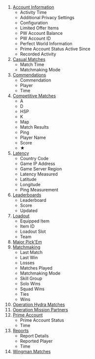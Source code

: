 1. [Account Information](https://steamcommunity.com/my/gcpd/730?tab=accountmain)
    * Activity Time
    * Additional Privacy Settings
    * Configuration
    * Limited Offer Items
    * PW Account Balance
    * PW Account ID
    * Perfect World Information
    * Prime Account Status Active Since
    * Recorded Activity
2. [Casual Matches](https://steamcommunity.com/my/gcpd/730?tab=matchhistorycasual)
    * Match Time
    * Matchmaking Mode
3. [Commendations](https://steamcommunity.com/my/gcpd/730?tab=playercommends)
    * Commendation
    * Player
    * Time
4. [Competitive Matches](https://steamcommunity.com/my/gcpd/730?tab=matchhistorycompetitive)
    * A
    * D
    * HSP
    * K
    * Map
    * Match Results
    * Ping
    * Player Name
    * Score
    * ★
5. [Latency](https://steamcommunity.com/my/gcpd/730?tab=latency)
    * Country Code
    * Game IP Address
    * Game Server Region
    * Latency Measured
    * Latitude
    * Longitude
    * Ping Measurement
6. [Leaderboards](https://steamcommunity.com/my/gcpd/730?tab=leaderboards)
    * Leaderboard
    * Score
    * Updated
7. [Loadout](https://steamcommunity.com/my/gcpd/730?tab=loadout)
    * Equipped Item
    * Item ID
    * Loadout Slot
    * Team
8. [Major Pick'Em](https://steamcommunity.com/my/gcpd/730?tab=majors)
9. [Matchmaking](https://steamcommunity.com/my/gcpd/730?tab=matchmaking)
    * Last Match
    * Last Win
    * Losses
    * Matches Played
    * Matchmaking Mode
    * Skill Group
    * Solo Wins
    * Squad Wins
    * Ties
    * Wins
10. [Operation Hydra Matches](https://steamcommunity.com/my/gcpd/730?tab=matchhistoryophydra)
11. [Operation Mission Partners](https://steamcommunity.com/my/gcpd/730?tab=missioncoplay)
12. [Prime Account](https://steamcommunity.com/my/gcpd/730?tab=primeaccount)
    * Prime Account Status
    * Time
13. [Reports](https://steamcommunity.com/my/gcpd/730?tab=playerreports)
    * Report Details
    * Reported Player
    * Time
14. [Wingman Matches](https://steamcommunity.com/my/gcpd/730?tab=matchhistorywingman)
